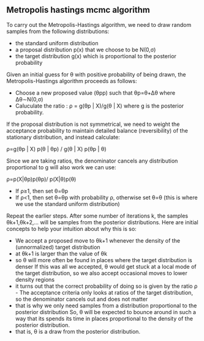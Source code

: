## Metropolis hastings mcmc algorithm

To carry out the Metropolis-Hastings algorithm, we need to draw random samples from the following distributions: 

- the standard uniform distribution 
- a proposal distribution p(x) that we choose to be N(0,σ) 
- the target distribution g(x) which is proportional to the posterior probability

Given an initial guess for θ with positive probability of being drawn, the Metropolis-Hastings algorithm proceeds as follows: 
- Choose a new proposed value (θpp) such that θp=θ+Δθ where Δθ∼N(0,σ) 
- Caluculate the ratio : ρ = g(θp | X)/g(θ | X) where g is the posterior probability.

If the proposal distribution is not symmetrical, we need to weight the acceptance probability to maintain detailed balance (reversibility) of the stationary distribution, and instead calculate: 

ρ=g(θp | X) p(θ | θp) / g(θ | X) p(θp | θ)

Since we are taking ratios, the denominator cancels any distribution proportional to g will also work we can use: 

ρ=p(X|θp)p(θp)/ p(X|θ)p(θ) 

- If ρ≥1, then set θ=θp 
- If ρ<1, then set θ=θp with probability ρ, otherwise set θ=θ (this is where we use the standard uniform distribution)


Repeat the earlier steps. After some number of iterations k, the samples θk+1,θk+2,… will be samples from the posterior distributions. Here are initial concepts to help your intuition about why this is so: 

- We accept a proposed move to θk+1 whenever the density of the (unnormalized) target distribution 
- at θk+1 is larger than the value of θk 
- so θ will more often be found in places where the target distribution is denser If this was all we accepted, θ would get stuck at a local mode of the target distribution, so we also accept occasional moves to lower density regions 
- it turns out that the correct probability of doing so is given by the ratio ρ - The acceptance criteria only looks at ratios of the target distribution, so the denominator cancels out and does not matter 
- that is why we only need samples from a distribution proportional to the posterior distribution So, θ will be expected to bounce around in such a way that its spends its time in places proportional to the density of the posterior distribution. 
- that is, θ is a draw from the posterior distribution.
